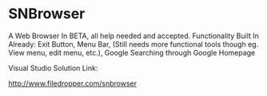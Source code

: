 # SNBrowser
A Web Browser In BETA, all help needed and accepted.
Functionality Built In Already:
Exit Button, Menu Bar, (Still needs more functional tools though eg. View menu, edit menu, etc.), Google Searching through Google Homepage

Visual Studio Solution Link:

http://www.filedropper.com/snbrowser
